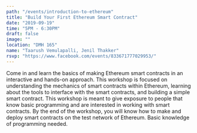 ```yaml
---
path: "/events/introduction-to-ethereum"
title: "Build Your First Ethereum Smart Contract"
date: "2019-09-19"
time: "5PM - 6:30PM"
draft: false
image: ""
location: "DMH 165"
name: "Taarush Vemulapalli, Jenil Thakker"
rsvp: "https://www.facebook.com/events/833671777029953/"
---
```


Come in and learn the basics of making Ethereum smart contracts in an interactive and hands-on approach. This workshop is focused on understanding the mechanics of smart contracts within Ethereum, learning about the tools to interface with the smart contracts, and building a simple smart contract. This workshop is meant to give exposure to people that know basic programming and are interested in working with smart contracts. By the end of the workshop, you will know how to make and deploy smart contracts on the test network of Ethereum. Basic knowledge of programming needed.
